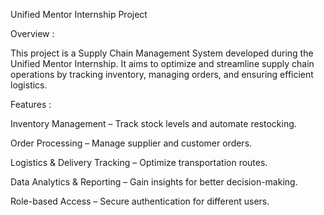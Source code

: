Unified Mentor Internship Project

Overview : 

This project is a Supply Chain Management System developed during the Unified Mentor Internship. It aims to optimize and streamline supply chain operations by tracking inventory, managing orders, and ensuring 
efficient logistics.

Features :

Inventory Management – Track stock levels and automate restocking.

Order Processing – Manage supplier and customer orders.

Logistics & Delivery Tracking – Optimize transportation routes.

Data Analytics & Reporting – Gain insights for better decision-making.

Role-based Access – Secure authentication for different users.
